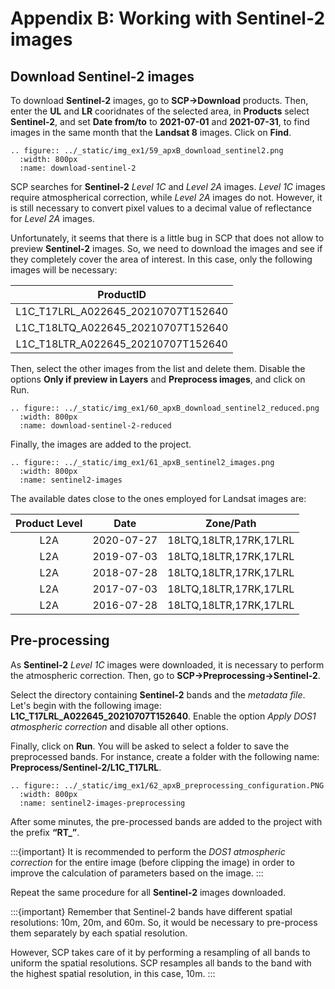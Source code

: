 # Appendix B: Working with Sentinel-2 images

## Download Sentinel-2 images

To download **Sentinel-2** images, go to **SCP->Download** products. Then, enter the **UL** and **LR** cooridnates of the selected area, in **Products** select **Sentinel-2**, and set **Date from/to** to **2021-07-01** and **2021-07-31**, to find images in the same month that the **Landsat 8** images. Click on **Find**.

```{eval-rst}
.. figure:: ../_static/img_ex1/59_apxB_download_sentinel2.png
  :width: 800px
  :name: download-sentinel-2
```

SCP searches for **Sentinel-2** _Level 1C_ and _Level 2A_ images. _Level 1C_ images require atmospherical correction, while _Level 2A_ images do not. However, it is still necessary to convert pixel values to a decimal value of reflectance for _Level 2A_ images.

Unfortunately, it seems that there is a little bug in SCP that does not allow to preview **Sentinel-2** images. So, we need to download the images and see if they completely cover the area of interest. In this case, only the following images will be necessary:

|              ProductID             |
|:----------------------------------:|
| L1C_T17LRL_A022645_20210707T152640 |
| L1C_T18LTQ_A022645_20210707T152640 |
| L1C_T18LTR_A022645_20210707T152640 |

Then, select the other images from the list and delete them. Disable the options **Only if preview in Layers** and **Preprocess images**, and click on Run.

```{eval-rst}
.. figure:: ../_static/img_ex1/60_apxB_download_sentinel2_reduced.png
  :width: 800px
  :name: download-sentinel-2-reduced
```

Finally, the images are added to the project.

```{eval-rst}
.. figure:: ../_static/img_ex1/61_apxB_sentinel2_images.png
  :width: 800px
  :name: sentinel2-images
```

The available dates close to the ones employed for Landsat images are:

| Product Level |    Date    |        Zone/Path       |
|:-------------:|:----------:|:----------------------:|
|      L2A      | 2020-07-27 | 18LTQ,18LTR,17RK,17LRL |
|      L2A      | 2019-07-03 | 18LTQ,18LTR,17RK,17LRL |
|      L2A      | 2018-07-28 | 18LTQ,18LTR,17RK,17LRL |
|      L2A      | 2017-07-03 | 18LTQ,18LTR,17RK,17LRL |
|      L2A      | 2016-07-28 | 18LTQ,18LTR,17RK,17LRL |

## Pre-processing

As **Sentinel-2** _Level 1C_ images were downloaded, it is necessary to perform the atmospheric correction. Then, go to **SCP->Preprocessing->Sentinel-2**.

Select the directory containing **Sentinel-2** bands and the _metadata file_. Let's begin with the following image: **L1C_T17LRL_A022645_20210707T152640**. Enable the option _Apply DOS1 atmospheric correction_ and disable all other options. 

Finally, click on **Run**. You will be asked to select a folder to save the preprocessed bands. For instance, create a folder with the following name: **Preprocess/Sentinel-2/L1C_T17LRL**.

```{eval-rst}
.. figure:: ../_static/img_ex1/62_apxB_preprocessing_configuration.PNG
  :width: 800px
  :name: sentinel2-images-preprocessing
```

After some minutes, the pre-processed bands are added to the project with the prefix **“RT\_”**.

:::{important}
It is recommended to perform the _DOS1 atmospheric correction_ for the entire image (before clipping the image) in order to improve the calculation of parameters based on the image.
:::

Repeat the same procedure for all **Sentinel-2** images downloaded. 

:::{important}
Remember that Sentinel-2 bands have different spatial resolutions: 10m, 20m, and 60m. So, it would be necessary to pre-process them separately by each spatial resolution.

However, SCP takes care of it by performing a resampling of all bands to uniform the spatial resolutions. SCP resamples all bands to the band with the highest spatial resolution, in this case, 10m.
:::
